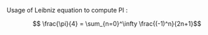 Usage of Leibniz equation to compute PI :

```math
	\frac{\pi}{4} = \sum_{n=0}^\infty \frac{(-1)^n}{2n+1}
```
